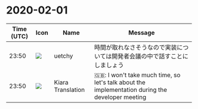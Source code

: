 # 2020-02-01

|Time (UTC)|Icon|Name|Message|
|---|---|---|---|
|23:50|![](https://avatars.slack-edge.com/2020-01-22/916403977808_18dc4c6c299ded1b6018_72.png)|uetchy|時間が取れなさそうなので実装については開発者会議の中で話すことにしましょう|
|23:50|![](https://avatars.slack-edge.com/2019-08-21/732685848020_f3f20736795184660348_72.png)|Kiara Translation|🇬🇧: I won't take much time, so let's talk about the implementation during the developer meeting|
